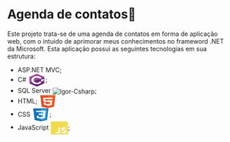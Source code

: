 # Agenda de contatos📓
Este projeto trata-se de uma agenda de contatos em forma de aplicação web, com o intuido de aprimorar meus conhecimentos no frameword .NET da Microsoft.
Esta aplicação possui as seguintes tecnologias em sua estrutura:

* ASP.NET MVC;
* C# <img align="center" alt="Igor-Csharp" height="30" width="40" src="https://raw.githubusercontent.com/devicons/devicon/master/icons/csharp/csharp-original.svg">;
* SQL Server  <img align="center" alt="Igor-Csharp" height="30" width="40" src="https://cdn.jsdelivr.net/gh/devicons/devicon/icons/microsoftsqlserver/microsoftsqlserver-plain-wordmark.svg" />;
* HTML; <img align="center" alt="Igor-HTML" height="30" width="40" src="https://raw.githubusercontent.com/devicons/devicon/master/icons/html5/html5-original.svg">
* CSS  <img align="center" alt="Igor-CSS" height="30" width="40" src="https://raw.githubusercontent.com/devicons/devicon/master/icons/css3/css3-original.svg">;
* JavaScript   <img align="center" alt="Igor-Js" height="30" width="40" src="https://raw.githubusercontent.com/devicons/devicon/master/icons/javascript/javascript-plain.svg">;
